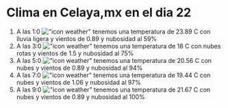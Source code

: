 # Clima en Celaya,mx en el dia 22

1. A las 1:0 !["icon weather"](http://openweathermap.org/img/w/10n.png) tenemos una temperatura de 23.89 C con lluvia ligera y  vientos de 0.89 y nubosidad al 59%
1. A las 3:0 !["icon weather"](http://openweathermap.org/img/w/04n.png) tenemos una temperatura de 18 C con nubes rotas y  vientos de 1.5 y nubosidad al 75%
1. A las 5:0 !["icon weather"](http://openweathermap.org/img/w/04n.png) tenemos una temperatura de 20.56 C con nubes y  vientos de 0.89 y nubosidad al 94%
1. A las 7:0 !["icon weather"](http://openweathermap.org/img/w/04n.png) tenemos una temperatura de 19.44 C con nubes y  vientos de 1.06 y nubosidad al 97%
1. A las 9:0 !["icon weather"](http://openweathermap.org/img/w/04d.png) tenemos una temperatura de 21.67 C con nubes y  vientos de 0.89 y nubosidad al 100%
